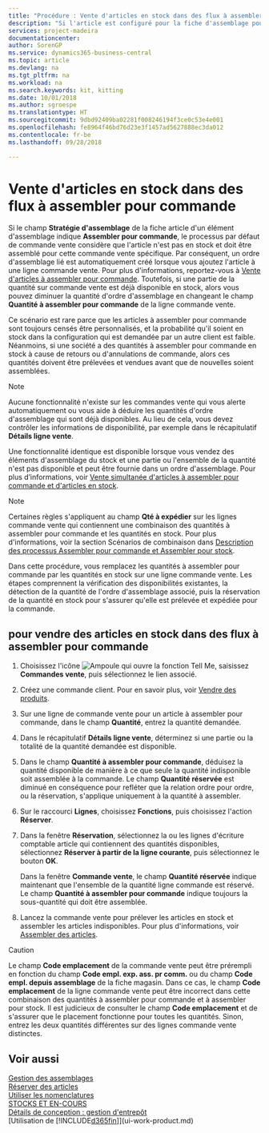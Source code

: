 ```yaml
---
title: "Procédure : Vente d'articles en stock dans des flux à assembler pour commande | Microsoft Docs"
description: "Si l'article est configuré pour la fiche d'assemblage pour commande, le processus par défaut de commande vente considère que l'article n'est pas en stock et doit être assemblé pour cette commande vente spécifique. Par conséquent, un ordre d'assemblage lié est automatiquement créé lorsque vous ajoutez l'article à une ligne commande vente."
services: project-madeira
documentationcenter: 
author: SorenGP
ms.service: dynamics365-business-central
ms.topic: article
ms.devlang: na
ms.tgt_pltfrm: na
ms.workload: na
ms.search.keywords: kit, kitting
ms.date: 10/01/2018
ms.author: sgroespe
ms.translationtype: HT
ms.sourcegitcommit: 9dbd92409ba02281f008246194f3ce0c53e4e001
ms.openlocfilehash: fe8964f46bd76d23e3f1457ad5627888ec3da012
ms.contentlocale: fr-be
ms.lasthandoff: 09/28/2018

---
```

# <a name="sell-inventory-items-in-assemble-to-order-flows"></a>Vente d'articles en stock dans des flux à assembler pour commande
Si le champ **Stratégie d'assemblage** de la fiche article d'un élément d'assemblage indique **Assembler pour commande**, le processus par défaut de commande vente considère que l'article n'est pas en stock et doit être assemblé pour cette commande vente spécifique. Par conséquent, un ordre d'assemblage lié est automatiquement créé lorsque vous ajoutez l'article à une ligne commande vente. Pour plus d'informations, reportez-vous à [Vente d'articles à assembler pour commande](assembly-how-to-sell-items-assembled-to-order.md). Toutefois, si une partie de la quantité sur commande vente est déjà disponible en stock, alors vous pouvez diminuer la quantité d'ordre d'assemblage en changeant le champ **Quantité à assembler pour commande** de la ligne commande vente.  

Ce scénario est rare parce que les articles à assembler pour commande sont toujours censés être personnalisés, et la probabilité qu'il soient en stock dans la configuration qui est demandée par un autre client est faible. Néanmoins, si une société a des quantités à assembler pour commande en stock à cause de retours ou d'annulations de commande, alors ces quantités doivent être prélevées et vendues avant que de nouvelles soient assemblées.  

> [!NOTE]  
>  Aucune fonctionnalité n'existe sur les commandes vente qui vous alerte automatiquement ou vous aide à déduire les quantités d'ordre d'assemblage qui sont déjà disponibles. Au lieu de cela, vous devez contrôler les informations de disponibilité, par exemple dans le récapitulatif **Détails ligne vente**.  

Une fonctionnalité identique est disponible lorsque vous vendez des éléments d'assemblage du stock et une partie ou l'ensemble de la quantité n'est pas disponible et peut être fournie dans un ordre d'assemblage. Pour plus d’informations, voir [Vente simultanée d'articles à assembler pour commande et d'articles en stock](assembly-how-to-sell-assemble-to-order-items-and-inventory-items-together.md).  

> [!NOTE]  
>  Certaines règles s'appliquent au champ **Qté à expédier** sur les lignes commande vente qui contiennent une combinaison des quantités à assembler pour commande et les quantités en stock. Pour plus d'informations, voir la section Scénarios de combinaison dans [Description des processus Assembler pour commande et Assembler pour stock](assembly-assemble-to-order-or-assemble-to-stock.md).  

Dans cette procédure, vous remplacez les quantités à assembler pour commande par les quantités en stock sur une ligne commande vente. Les étapes comprennent la vérification des disponibilités existantes, la détection de la quantité de l'ordre d'assemblage associé, puis la réservation de la quantité en stock pour s'assurer qu'elle est prélevée et expédiée pour la commande.  

## <a name="to-sell-inventory-items-in-assemble-to-order-flows"></a>pour vendre des articles en stock dans des flux à assembler pour commande  
1.  Choisissez l'icône ![Ampoule qui ouvre la fonction Tell Me](media/ui-search/search_small.png "Dites-moi ce que vous voulez faire"), saisissez **Commandes vente**, puis sélectionnez le lien associé.  
2.  Créez une commande client. Pour en savoir plus, voir [Vendre des produits](sales-how-sell-products.md).  
3.  Sur une ligne de commande vente pour un article à assembler pour commande, dans le champ **Quantité**, entrez la quantité demandée.  
4.  Dans le récapitulatif **Détails ligne vente**, déterminez si une partie ou la totalité de la quantité demandée est disponible.  
5.  Dans le champ **Quantité à assembler pour commande**, déduisez la quantité disponible de manière à ce que seule la quantité indisponible soit assemblée à la commande. Le champ **Quantité réservée** est diminué en conséquence pour refléter que la relation ordre pour ordre, ou la réservation, s'applique uniquement à la quantité à assembler.  
6.  Sur le raccourci **Lignes**, choisissez **Fonctions**, puis choisissez l'action **Réserver**.  
7.  Dans la fenêtre **Réservation**, sélectionnez la ou les lignes d'écriture comptable article qui contiennent des quantités disponibles, sélectionnez **Réserver à partir de la ligne courante**, puis sélectionnez le bouton **OK**.  

    Dans la fenêtre **Commande vente**, le champ **Quantité réservée** indique maintenant que l'ensemble de la quantité ligne commande est réservé. Le champ **Quantité à assembler pour commande** indique toujours la sous-quantité qui doit être assemblée.  

8.  Lancez la commande vente pour prélever les articles en stock et assembler les articles indisponibles. Pour plus d'informations, voir [Assembler des articles](assembly-how-to-assemble-items.md).  

> [!CAUTION]  
>  Le champ **Code emplacement** de la commande vente peut être prérempli en fonction du champ **Code empl. exp. ass. pr comm.** ou du champ **Code empl. depuis assemblage** de la fiche magasin. Dans ce cas, le champ **Code emplacement** de la ligne commande vente peut être incorrect dans cette combinaison des quantités à assembler pour commande et à assembler pour stock. Il est judicieux de consulter le champ **Code emplacement** et de s'assurer que le placement fonctionne pour toutes les quantités. Sinon, entrez les deux quantités différentes sur des lignes commande vente distinctes.  

## <a name="see-also"></a>Voir aussi  
[Gestion des assemblages](assembly-assemble-items.md)  
[Réserver des articles](inventory-how-to-reserve-items.md)  
[Utiliser les nomenclatures](inventory-how-work-BOMs.md)  
[STOCKS ET EN-COURS](inventory-manage-inventory.md)  
[Détails de conception : gestion d'entrepôt](design-details-warehouse-management.md)  
[Utilisation de [!INCLUDE[d365fin](includes/d365fin_md.md)]](ui-work-product.md)

